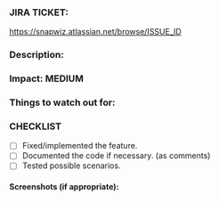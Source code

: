### JIRA TICKET:

<!-- Add the JIRA reference with us -->

https://snapwiz.atlassian.net/browse/ISSUE_ID

### Description:

<!-- Add a brief description of what needs to be done, or what was the causing the issue-->

### Impact: MEDIUM

<!-- Could be LOW, MEDIUM, HIGH, etc based on how much it can impact or break existing other features. This would be really helpful while PR -->

### Things to watch out for:

<!-- Any particular thing to watch out for? Like a new flag, possible throwups, unexpected behaviours etc -->

### CHECKLIST

- [ ] Fixed/implemented the feature.
- [ ] Documented the code if necessary. (as comments)
- [ ] Tested possible scenarios.

#### Screenshots (if appropriate):
